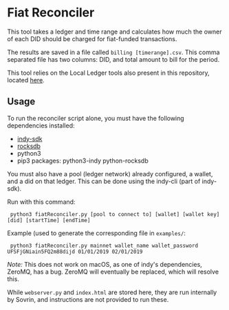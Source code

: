 # Fiat Reconciler

This tool takes a ledger and time range and calculates how much the owner of each DID should be charged for fiat-funded transactions. 

The results are saved in a file called `billing [timerange].csv`. This comma separated file has two columns: DID, and total amount to bill for the period.

This tool relies on the Local Ledger tools also present in this repository, located [here](https://github.com/sovrin-foundation/steward-tools/tree/master/local_ledger).

## Usage

To run the reconciler script alone, you must have the following dependencies installed:
- [indy-sdk](https://github.com/hyperledger/indy-sdk) 
- [rocksdb](https://github.com/facebook/rocksdb/blob/master/INSTALL.md)
- python3
- pip3 packages: python3-indy python-rocksdb  


You must also have a pool (ledger network) already configured, a wallet, and a did on that ledger. This can be done using the indy-cli (part of indy-sdk).

Run with this command:

``` python3 fiatReconciler.py [pool to connect to] [wallet] [wallet key] [did] [startTime] [endTime]```

Example (used to generate the corresponding file in `examples/`:

``` python3 fiatReconciler.py mainnet wallet_name wallet_password UFSFjGNiain5FQ2m88dijd 01/01/2019 02/01/2019```

*Note:* This does not work on macOS, as one of indy's dependencies, ZeroMQ, has a bug. ZeroMQ will eventually be replaced, which will resolve this.

While `webserver.py` and `index.html` are stored here, they are run internally by Sovrin, and instructions are not provided to run these.
